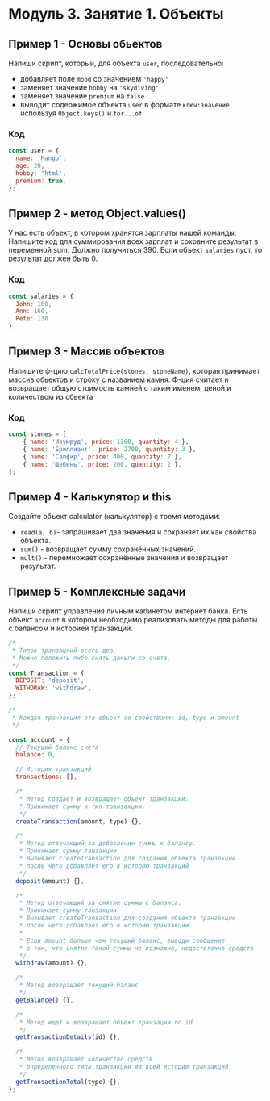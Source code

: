 # Модуль 3. Занятие 1. Объекты

## Пример 1 - Основы обьектов

Напиши скрипт, который, для объекта `user`, последовательно:

- добавляет поле `mood` со значением `'happy'`
- заменяет значение `hobby` на `'skydiving'`
- заменяет значение `premium` на `false`
- выводит содержимое объекта `user` в формате `ключ:значение` используя
  `Object.keys()` и `for...of`

### Код

```js
const user = {
  name: 'Mango',
  age: 20,
  hobby: 'html',
  premium: true,
};
```

## Пример 2 - метод Object.values()

У нас есть объект, в котором хранятся зарплаты нашей команды. Напишите код для суммирования всех зарплат и сохраните результат в переменной sum. Должно получиться 390. Если объект `salaries` пуст, то результат должен быть 0.

### Код

```js
const salaries = {
  John: 100,
  Ann: 160,
  Pete: 130
}
```

## Пример 3 - Массив объектов

Напишите ф-цию `calcTotalPrice(stones, stoneName)`, которая принимает массив обьектов и строку с названием камня.
Ф-ция считает и возвращает общую стоимость камней с таким именем, ценой и количеством из обьекта

### Код

```js
const stones = [
    { name: 'Изумруд', price: 1300, quantity: 4 },
    { name: 'Бриллиант', price: 2700, quantity: 3 },
    { name: 'Сапфир', price: 400, quantity: 7 },
    { name: 'Щебень', price: 200, quantity: 2 },
];
```

## Пример 4 - Калькулятор и this

Создайте объект calculator (калькулятор) с тремя методами:

- `read(a, b)`-  запрашивает два значения и сохраняет их как свойства объекта.
- `sum()` - возвращает сумму сохранённых значений.
- `mult()` - перемножает сохранённые значения и возвращает результат.

## Пример 5 - Комплексные задачи

Напиши скрипт управления личным кабинетом интернет банка. Есть объект `account`
в котором необходимо реализовать методы для работы с балансом и историей
транзакций.

```js
/*
 * Типов транзацкий всего два.
 * Можно положить либо снять деньги со счета.
 */
const Transaction = {
  DEPOSIT: 'deposit',
  WITHDRAW: 'withdraw',
};

/*
 * Каждая транзакция это объект со свойствами: id, type и amount
 */

const account = {
  // Текущий баланс счета
  balance: 0,

  // История транзакций
  transactions: [],

  /*
   * Метод создает и возвращает объект транзакции.
   * Принимает сумму и тип транзакции.
   */
  createTransaction(amount, type) {},

  /*
   * Метод отвечающий за добавление суммы к балансу.
   * Принимает сумму танзакции.
   * Вызывает createTransaction для создания объекта транзакции
   * после чего добавляет его в историю транзакций
   */
  deposit(amount) {},

  /*
   * Метод отвечающий за снятие суммы с баланса.
   * Принимает сумму танзакции.
   * Вызывает createTransaction для создания объекта транзакции
   * после чего добавляет его в историю транзакций.
   *
   * Если amount больше чем текущий баланс, выводи сообщение
   * о том, что снятие такой суммы не возможно, недостаточно средств.
   */
  withdraw(amount) {},

  /*
   * Метод возвращает текущий баланс
   */
  getBalance() {},

  /*
   * Метод ищет и возвращает объект транзации по id
   */
  getTransactionDetails(id) {},

  /*
   * Метод возвращает количество средств
   * определенного типа транзакции из всей истории транзакций
   */
  getTransactionTotal(type) {},
};
```